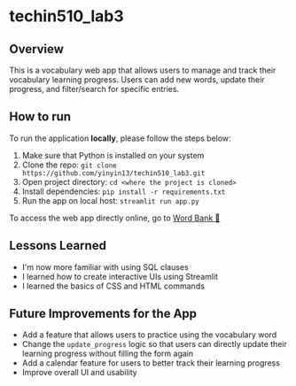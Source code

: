 # techin510_lab3
## Overview
This is a vocabulary web app that allows users to manage and track their vocabulary learning progress. Users can add new words, update their progress, and filter/search for specific entries.

## How to run
To run the application **locally**, please follow the steps below:
1. Make sure that Python is installed on your system
2. Clone the repo:
`git clone https://github.com/yinyin13/techin510_lab3.git`
3. Open project directory:
`cd <where the project is cloned>`
4. Install dependencies:
`pip install -r requirements.txt`
5. Run the app on local host:
`streamlit run app.py`

To access the web app directly online, go to [Word Bank 🔡](https://yinyin13-todo.azurewebsites.net)

## Lessons Learned
- I'm now more familiar with using SQL clauses
- I learned how to create interactive UIs using Streamlit
- I learned the basics of CSS and HTML commands

## Future Improvements for the App
- Add a feature that allows users to practice using the vocabulary word
- Change the `update_progress` logic so that users can directly update their learning progress without filling the form again
- Add a calendar feature for users to better track their learning progress
- Improve overall UI and usability